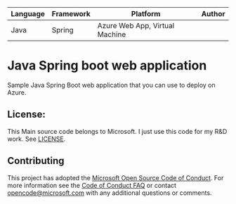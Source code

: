 | Language | Framework | Platform | Author |
| -------- | -------- |--------|--------|
| Java | Spring | Azure Web App, Virtual Machine| |


# Java Spring boot web application

Sample Java Spring Boot web application that you can use to deploy on Azure.


## License:
This Main source code belongs to Microsoft. I just use this code for my R&D work.
See [LICENSE](LICENSE).

## Contributing

This project has adopted the [Microsoft Open Source Code of Conduct](https://opensource.microsoft.com/codeofconduct/). For more information see the [Code of Conduct FAQ](https://opensource.microsoft.com/codeofconduct/faq/) or contact [opencode@microsoft.com](mailto:opencode@microsoft.com) with any additional questions or comments.

